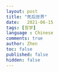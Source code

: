 ```yaml
---
layout: post
title: "死后世界"
date:   2021-06-15
tags: [哲学]
language : Chinese
comments: true
author: Zhen
toc: false
published: false
hidden: false
---
```



<!--stackedit_data:
eyJoaXN0b3J5IjpbMTU1NTkxMzgwN119
-->